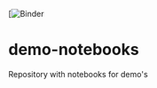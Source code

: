 [![Binder](https://mybinder.org/v2/gh/arabic-digital-humanities/demo-notebooks/master?urlpath=apps%2Fword_embeddings.ipynb)
# demo-notebooks
Repository with notebooks for demo's
